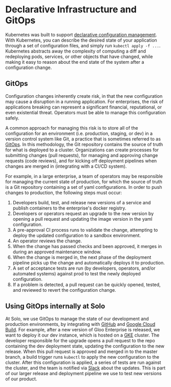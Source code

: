 # Declarative Infrastructure and GitOps

Kubernetes was built to support [declarative configuration management](https://kubernetes.io/docs/concepts/overview/object-management-kubectl/declarative-config/#how-apply-calculates-differences-and-merges-changes). 
With Kubernetes, you can describe the desired state of your application through a set of configuration files, 
and simply run `kubectl apply -f ...`. Kubernetes abstracts away the complexity of computing a diff and redeploying 
pods, services, or other objects that have changed, while making it easy to reason about the end state of the system after a configuration change. 

## GitOps

Configuration changes inherently create risk, in that the new configuration may cause a disruption in a running application. For enterprises, 
the risk of applications breaking can represent a significant financial, reputational, or even existential threat. Operators must be able to 
manage this configuration safely. 

A common approach for managing this risk is to store all of the configuration for an environment (i.e. production, staging, or dev) in a version control 
system like Git, a practice that is sometimes referred to as [GitOps](https://www.weave.works/blog/gitops-operations-by-pull-request). In this methodology, 
the Git repository contains the source of truth for what is deployed to a cluster. Organizations can create processes for 
submitting changes (pull requests), for managing and approving change requests (code reviews), and for kicking off deployment 
pipelines when changes are merged in (integrating with a CI/CD system). 

For example, in a large enterprise, a team of operators may be responsible for managing the current state of production, 
for which the source of truth is a Git repository containing a set of yaml configurations. In order to push changes to 
production, the following steps must occur: 

1. Developers build, test, and release new versions of a service and publish containers to the enterprise's docker registry.
2. Developers or operators request an upgrade to the new version by opening a pull request and updating the image version in the yaml configuration. 
3. A pre-approval CI process runs to validate the change, attempting to deploy the updated configuration to a sandbox environment. 
4. An operator reviews the change. 
5. When the change has passed checks and been approved, it merges in during an approved maintenance window. 
6. When the change is merged in, the next phase of the deployment pipeline picks up the change and automatically deploys it to production. 
7. A set of acceptance tests are run (by developers, operators, and/or automated systems) against prod to test the newly deployed configuration. 
8. If a problem is detected, a pull request can be quickly opened, tested, and reviewed to revert the configuration change. 

## Using GitOps internally at Solo

At Solo, we use GitOps to manage the state of our development and production environments, by integrating with 
[GitHub](https://github.com) and [Google Cloud Build](https://cloud.google.com/cloud-build/).
For example, after a new version of Gloo Enterprise is released, we want to deploy it our dev instance, which is hosted on a [GKE](https://cloud.google.com/kubernetes-engine/) cluster. 
The developer responsible for the upgrade opens a pull request to the repo containing the dev deployment state, updating the configuration
to the new release. 
When this pull request is approved and merged in to the master branch, a build trigger runs 
`kubectl` to apply the new configuration to the cluster. After this configuration is applied, a series of tests are 
run against the cluster, and the team is notified via [Slack](https://slack.com/) about the updates. This is part of our larger
release and deployment pipeline we use to test new versions of our product.   
